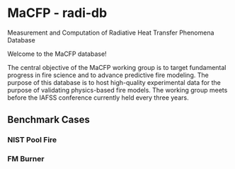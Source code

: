 # MaCFP - radi-db
Measurement and Computation of Radiative Heat Transfer Phenomena Database

Welcome to the MaCFP database!

The central objective of the MaCFP working group is to target
fundamental progress in fire science and to advance predictive fire
modeling. The purpose of this database is to host high-quality
experimental data for the purpose of validating physics-based fire
models. The working group meets before the IAFSS conference currently held every three years.



## Benchmark Cases

### NIST Pool Fire
### FM Burner 


<!-- ## Description of Tools -->
